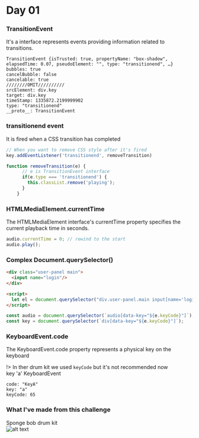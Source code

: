 # Day 01

### TransitionEvent
It's a interface represents events providing information related to transitions. 
```console
TransitionEvent {isTrusted: true, propertyName: "box-shadow", elapsedTime: 0.07, pseudoElement: "", type: "transitionend", …}
bubbles: true
cancelBubble: false
cancelable: true
////////OMIT//////////
srcElement: div.key
target: div.key
timeStamp: 1335872.2199999902
type: "transitionend"
__proto__: TransitionEvent
```

### transitionend event
It is fired when a CSS transition has completed
```js
// When you want to remove CSS style after it's fired
key.addEventListener('transitionend', removeTransition)

function removeTransition(e) {
      // e is TransitionEvent interface
      if(e.type === 'transitionend') {
        this.classList.remove('playing');
      }
    }
```

### HTMLMediaElement.currentTime
The HTMLMediaElement interface's currentTime property specifies the current playback time in seconds.
```js
audio.currentTime = 0; // rewind to the start 
audio.play();
```

### Complex Document.querySelector()
```HTML
<div class="user-panel main">
  <input name="login"/>
</div>

<script>
  let el = document.querySelector("div.user-panel.main input[name='login']");
</script>
```

```js
const audio = document.querySelector(`audio[data-key="${e.keyCode}"]`);
const key = document.querySelector(`div[data-key="${e.keyCode}"]`);
```

### KeyboardEvent.code
The KeyboardEvent.code property represents a physical key on the keyboard

!> In ther drum kit we used `keyCode` but it's not recommended now 
<br>
key 'a' KeyboardEvent 
```console
code: "KeyA"
key: "a"
keyCode: 65
```

### What I've made from this challenge
Sponge bob drum kit<br>
![alt text](https://user-images.githubusercontent.com/47588349/69106458-bf1c1800-0ab1-11ea-803d-e82ee7c647ac.png)
